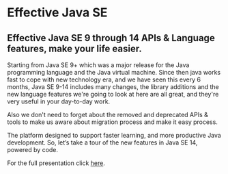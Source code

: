 # Effective Java SE
## Effective Java SE 9 through 14 APIs &amp; Language features, make your life easier.

Starting from Java SE 9+ which was a major release for the Java programming language and the Java virtual machine. Since then java works fast to cope with new technology era, and we have seen this every 6 months, Java SE 9-14 includes many changes, the library additions and the new language features we're going to look at here are all great, and they're very useful in your day-to-day work.

Also we don't need to forget about the removed and deprecated APIs & tools to make us aware about migration process and make it easy process.

The platform designed to support faster learning, and more productive Java development. So, let’s take a tour of the new features in Java SE 14, powered by code.


For the full presentation click [here](https://mohamed-taman.github.io/Effective-Java-SE/).
